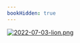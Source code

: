 ```yaml
---
bookHidden: true
---
```

[![2022-07-03-lion.png](https://i.postimg.cc/gGDbBw8X/2022-07-03-lion.png)](/docs/art/gallery/3)
